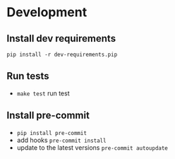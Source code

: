 # Development

## Install dev requirements
`pip install -r dev-requirements.pip`

## Run tests
- `make test` run test

## Install pre-commit
- `pip install pre-commit`
- add hooks `pre-commit install`
- update to the latest versions `pre-commit autoupdate`
